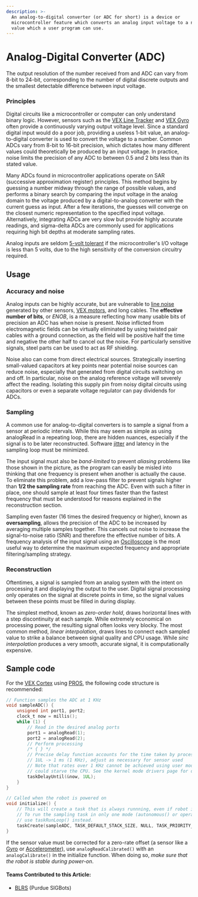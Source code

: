 ```yaml
---
description: >-
  An analog-to-digital converter (or ADC for short) is a device or
  microcontroller feature which converts an analog input voltage to a numeric
  value which a user program can use.
---
```


# Analog-Digital Converter (ADC)

The output resolution of the number received from and ADC can vary from 8-bit to 24-bit, corresponding to the number of digital discrete outputs and the smallest detectable difference between input voltage.

### Principles

Digital circuits like a microcontroller or computer can only understand binary logic. However, sensors such as the [VEX Line Tracker](../../vex-electronics/vex-sensors/3-pin-adi-sensors/line-tracker.md) and [VEX Gyro](../../vex-electronics/vex-sensors/3-pin-adi-sensors/gyroscope.md) often provide a continuously varying output voltage level. Since a standard digital input would do a poor job, providing a useless 1-bit value, an analog-to-digital converter is used to convert the voltage to a number. Common ADCs vary from 8-bit to 16-bit precision, which dictates how many different values could theoretically be produced by an input voltage. In practice, noise limits the precision of any ADC to between 0.5 and 2 bits less than its stated value.

Many ADCs found in microcontroller applications operate on SAR (successive approximation register) principles. This method begins by guessing a number midway through the range of possible values, and performs a binary search by comparing the input voltage in the analog domain to the voltage produced by a digital-to-analog converter with the current guess as input. After a few iterations, the guesses will converge on the closest numeric representation to the specified input voltage. Alternatively, integrating ADCs are very slow but provide highly accurate readings, and sigma-delta ADCs are commonly used for applications requiring high bit depths at moderate sampling rates.

Analog inputs are seldom [5-volt tolerant](5-volt-tolerant.md) if the microcontroller's I/O voltage is less than 5 volts, due to the high sensitivity of the conversion circuitry required.

## Usage

### Accuracy and noise

Analog inputs can be highly accurate, but are vulnerable to [line noise](line-noise.md) generated by other sensors, [VEX motors](../../vex-electronics/vex-electronics/motors.md), and long cables. The **effective number of bits**, or _ENOB_, is a measure reflecting how many usable bits of precision an ADC has when noise is present. Noise inflicted from electromagnetic fields can be virtually eliminated by using twisted pair cables with a ground connection, as the field will be positive half the time and negative the other half to cancel out the noise. For particularly sensitive signals, steel parts can be used to act as RF shielding.

Noise also can come from direct electrical sources. Strategically inserting small-valued capacitors at key points near potential noise sources can reduce noise, especially that generated from digital circuits switching on and off. In particular, noise on the analog reference voltage will severely affect the reading. Isolating this supply pin from noisy digital circuits using capacitors or even a separate voltage regulator can pay dividends for ADCs.

### Sampling

A common use for analog-to-digital converters is to sample a signal from a sensor at periodic intervals. While this may seem as simple as using analogRead in a repeating loop, there are hidden nuances, especially if the signal is to be later reconstructed. Software [jitter](jitter.md) and latency in the sampling loop must be minimized.

The input signal must also be _band-limited_ to prevent _aliasing_ problems like those shown in the picture, as the program can easily be misled into thinking that one frequency is present when another is actually the cause. To eliminate this problem, add a low-pass filter to prevent signals higher than **1/2 the sampling rate** from reaching the ADC. Even with such a filter in place, one should sample at least four times faster than the fastest frequency that must be understood for reasons explained in the reconstruction section.

Sampling even faster (16 times the desired frequency or higher), known as **oversampling**, allows the precision of the ADC to be increased by averaging multiple samples together. This cancels out noise to increase the signal-to-noise ratio (SNR) and therefore the effective number of bits. A frequency analysis of the input signal using an [Oscilloscope](list-of-tools.md#oscilloscope) is the most useful way to determine the maximum expected frequency and appropriate filtering/sampling strategy.

### Reconstruction

Oftentimes, a signal is sampled from an analog system with the intent on processing it and displaying the output to the user. Digital signal processing only operates on the signal at discrete points in time, so the signal values between these points must be filled in during display.

The simplest method, known as _zero-order hold_, draws horizontal lines with a step discontinuity at each sample. While extremely economical on processing power, the resulting signal often looks very blocky. The most common method, _linear interpolation_, draws lines to connect each sampled value to strike a balance between signal quality and CPU usage. While _sinc interpolation_ produces a very smooth, accurate signal, it is computationally expensive.

## Sample code

For the [VEX Cortex](../../vex-electronics/legacy/vex-cortex.md) using [PROS](../../software/vex-programming-software/pros/), the following code structure is recommended:

```c
// Function samples the ADC at 1 KHz
void sampleADC() {
    unsigned int port1, port2;
    clock_t now = millis();
    while (1) {
        // Read in the desired analog ports
        port1 = analogRead(1);
        port2 = analogRead(2);
        // Perform processing
        /* { } */
        // Precise delay function accounts for the time taken by processing
        // 1UL -> 1 ms (1 KHz), adjust as necessary for sensor used
        // Note that rates over 1 KHz cannot be achieved using user mode, as this
        // could starve the CPU. See the kernel mode drivers page for details.
        taskDelayUntil(&now, 1UL);
    }
}

// Called when the robot is powered on
void initialize() {
    // This will create a task that is always runnning, even if robot is disabled
    // To run the sampling task in only one mode (autonomous() or operatorControl()),
    // use taskRunLoop() instead.
    taskCreate(sampleADC, TASK_DEFAULT_STACK_SIZE, NULL, TASK_PRIORITY_DEFAULT + 1, NULL);
}
```

If the sensor value must be corrected for a zero-rate offset (a sensor like a [Gyro](../../vex-electronics/vex-sensors/3-pin-adi-sensors/gyroscope.md) or [Accelerometer](../../vex-electronics/vex-sensors/3-pin-adi-sensors/accelerometer.md)), use `analogReadCalibrated()` with an `analogCalibrate()` in the initialize function. When doing so, _make sure that the robot is stable during power-on_.

#### Teams Contributed to this Article:

* [BLRS](https://purduesigbots.com/) (Purdue SIGBots)

